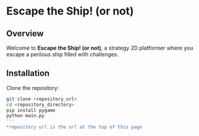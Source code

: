 # Escape the Ship! (or not)

## Overview
Welcome to **Escape the Ship! (or not)**, a strategy 2D platformer where you escape a perilous ship filled with challenges.

## Installation
Clone the repository:
```bash
git clone <repository_url>
cd <repository_directory>
pip install pygame
python main.py
'''
*repository url is the url at the top of this page
